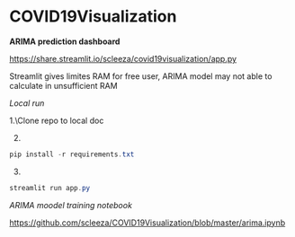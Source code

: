 # COVID19Visualization

**ARIMA prediction dashboard**

https://share.streamlit.io/scleeza/covid19visualization/app.py 

Streamlit gives limites RAM for free user, ARIMA model may not able to calculate in unsufficient RAM

*Local run*

1.\Clone repo to local doc

2. 
```powershell
pip install -r requirements.txt 
 ```
3.
```powershell
streamlit run app.py
```

*ARIMA moodel training notebook*

https://github.com/scleeza/COVID19Visualization/blob/master/arima.ipynb
